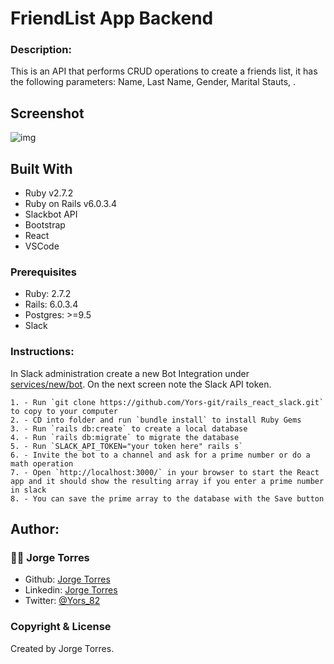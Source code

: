 FriendList App Backend
==================

### Description:

This is an API that performs CRUD operations to create a friends list, it has the following parameters: Name, Last Name, Gender, Marital Stauts, .

## Screenshot

![img](./app/assets/images/Screenshot.png)

## Built With

- Ruby v2.7.2
- Ruby on Rails v6.0.3.4
- Slackbot API
- Bootstrap
- React
- VSCode

### Prerequisites

- Ruby: 2.7.2
- Rails: 6.0.3.4
- Postgres: >=9.5
- Slack

### Instructions:

In Slack administration create a new Bot Integration under [services/new/bot](http://slack.com/services/new/bot). On the next screen note the Slack API token.


```
1. - Run `git clone https://github.com/Yors-git/rails_react_slack.git` to copy to your computer
2. - CD into folder and run `bundle install` to install Ruby Gems
3. - Run `rails db:create` to create a local database
4. - Run `rails db:migrate` to migrate the database
5. - Run `SLACK_API_TOKEN="your token here" rails s`
6. - Invite the bot to a channel and ask for a prime number or do a math operation
7. - Open `http://localhost:3000/` in your browser to start the React app and it should show the resulting array if you enter a prime number in slack
8. - You can save the prime array to the database with the Save button

```

## Author:

### 👨‍💻 Jorge Torres

- Github: [Jorge Torres](https://github.com/Yors-git)
- Linkedin: [Jorge Torres](https://www.linkedin.com/in/jtbribiesca/)
- Twitter: [@Yors_82](https://twitter.com/Yors_82)


### Copyright & License

Created by Jorge Torres.
